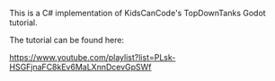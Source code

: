 This is a C# implementation of KidsCanCode's TopDownTanks Godot tutorial.

The tutorial can be found here:

https://www.youtube.com/playlist?list=PLsk-HSGFjnaFC8kEv6MaLXnnDcevGpSWf
